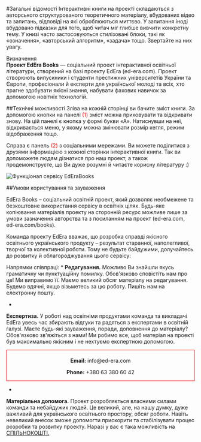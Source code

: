 #Загальні відомості
Інтерактивні книги на проекті складаються з авторського структурованого теоретичного матеріалу, вбудованих відео та запитань, відповіді на які оброблюються миттєво. У запитання іноді вбудовано підказки для того, щоб читач міг глибше вивчити конкретну тему. У книзі часто застосовуються стилізовані блоки, такі як «означення», «авторський алгоритм», «задача» тощо. Звертайте на них увагу. 

<div class="eoz-wrap">
<span class="eoz">Визначення</span>
<div class="eoz-text">
<b>Проект EdEra Books</b> — соціальний проект інтерактивної освітньої літератури, створений на базі проекту EdEra (ed-era.com). Проект створюють випускники і студенти престижних університетів України та Європи, професіонали й експерти для української молоді та всіх, хто прагне здобувати якісні знання, набувати  фахових навичок за допомогою новітніх технологій. 
</div>
</div>

##Технічні можливості
Зліва на кожній сторінці ви бачите зміст книги. За допомогою кнопки на панелі <span style="color:red">(1)</span> зміст можна приховувати та відкривати знову. На цій панелі є кнопка у формі букви «А». Натиснувши на неї, відкривається меню, у якому можна змінювати розмір кегля, режим відображення тощо. 

Справа є панель <span style="color:red">(2)</span> з соціальними мережами. Ви можете поділитися з друзями інформацією з кожної сторінки інтерактивної книги. Так ви допоможете людям дізнатися про наш проект, а також продемонструєте, що Ви дуже розумні й читаєте корисну літературу :)


<img class="image"  src="https://rawgit.com/chudaol/ed-era-book-physics/master/book/vstupne_slovo1.png" alt="Функціонал сервісу EdEraBooks" />


##Умови користування та зауваження

EdEra Books – соціальний освітній проект, який дозволяє необмежене та безкоштовне використання сервісу в освітніх цілях. Будь-яке копіювання матеріалів проекту на сторонній ресурс можливе лише за умови зазначення авторства та з посиланням на проект (ed-era.com, ed-era.com/books).

Команда проекту EdEra вважає, що розробка справді якісного освітнього українського продукту – результат старанної, наполегливої, творчої та колективної роботи. Тому не будьте байдужими, долучайтесь до розвитку й облагороджування цього сервісу: 

Напрямки співпраці:
* 
 **Редагування.** Можливо Ви знайшли якусь граматичну чи пунктуаційну помилку. Обов'язково сповістіть нам про це! Ми виправимо її. Маємо великий обсяг матеріалу на редагування. Будемо вдячні, якщо візьметесь за цю роботу. Пишіть нам на електронну пошту.

* 
**Експертиза.** У роботі над освітніми продуктами команда та викладачі EdEra увесь час збирають відгуки та радяться з експертами в освітній галузі. Маєте будь-які зауваження, поради, доповнення до матеріалу? Обов'язково зв'яжіться з нами! Ми робимо все, щоб матеріал на проекті був максимально якісним і не нехтуємо експертною допомогою. 

<div align="center" style="border:1px solid red; padding-top:5px; margin-bottom:13px;">
<p><b>Email:</b> info@ed-era.com</p>
<p><b>Phone:</b> +380 63 380 60 42</p>
</div>

* 
 **Матеріальна допомога.** Проект розробляється власними силами команди та небайдужих людей. Це великий, але, на нашу думку, дуже важливий для українського освітнього простору, обсяг роботи. Навіть невеликий внесок зможе допомогти прискорити та стабілізувати процес розробки та розвитку проекту. Наразі у вас є така можливість на <a href="https://biggggidea.com/project/1247/" target="_blank"><span class="p1">СПІЛЬНОКОШТІ</span>.</a>